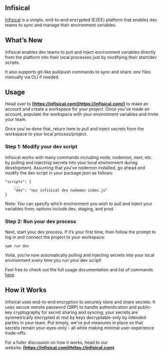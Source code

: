 ## Infisical

[Infisical](https://infisical.com/) is a simple, end-to-end encrypted (E2EE) platform that enables dev teams to sync and manage their environment variables.

## What’s New

Infisical enables dev teams to pull and inject environment variables directly from the platform into their local processes just by modifying their start/dev scripts.

It also supports git-like pull/push commands to sync and share .env files manually via CLI if needed.

## Usage

Head over to **[https://infisical.com](https://infisical.com/)** to make an account and create a workspace for your project. Once you've made an account, populate the workspace with your environment variables and invite your team.

Once you’ve done that, return here to pull and inject secrets from the workspace to your local process/project.

### Step 1: Modify your dev script

Infisical works with many commands including node, nodemon, next, etc. by pulling and injecting secrets into your local environment during development. Assuming that you’ve nodemon installed, go ahead and modify the dev script in your package.json as follows:

```
"scripts": {
	...
	"dev": "npx infisical dev nodemon index.js"
}
```

Note: You can specify which environment you wish to pull and inject your variables from; options include dev, staging, and prod.

### Step 2: Run your dev process

Next, start your dev process. If it’s your first time, then follow the prompt to log in and connect the project to your workspace:

```
npm run dev
```

Voila, you’re now automatically pulling and injecting secrets into your local environment every time you run your dev script!

Feel free to check out the full usage documentation and list of commands [here](https://infisical.com/docs/gettingStarted).

## How it Works

Infisical uses end-to-end encryption to securely store and share secrets. It uses secure remote password (SRP) to handle authentication and public-key cryptography for secret sharing and syncing; your secrets are symmetrically encrypted at rest by keys decryptable-only by intended parties in your team. Put simply, we've put measures in place so that secrets remain your-eyes-only - all while making minimal user-experience trade-offs.

For a fuller discussion on how it works, head to our website: **[https://infisical.com](https://infisical.com)**
